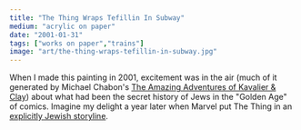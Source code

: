 ```yaml
---
title: "The Thing Wraps Tefillin In Subway"
medium: "acrylic on paper"
date: "2001-01-31"
tags: ["works on paper","trains"]
image: "art/the-thing-wraps-tefillin-in-subway.jpg"
---
```

When I made this painting in 2001, excitement was in the air (much of it generated by Michael Chabon's [The Amazing Adventures of Kavalier & Clay](https://bookshop.org/p/books/the-amazing-adventures-of-kavalier-clay-michael-chabon/6723137?ean=9780812983586)) about what had been the secret history of Jews in the "Golden Age" of comics. Imagine my delight a year later when Marvel put The Thing in an [explicitly Jewish storyline](https://marvel.fandom.com/wiki/Fantastic_Four_Vol_3_56). 